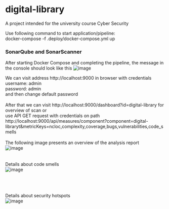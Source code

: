 # digital-library
A project intended for the university course Cyber Security

Use following command to start application/pipeline: <br>
docker-compose -f .deploy/docker-compose.yml up


### SonarQube and SonarScanner
After starting Docker Compose and completing the pipeline, the message in the console should look like this
![image](https://github.com/user-attachments/assets/21606ffe-fd5b-464f-804c-f8053af9e306)

We can visit address http://localhost:9000 in browser with credentials <br>
username: admin <br>
password: admin <br>
and then change default password <br> <br>
After that we can visit http://localhost:9000/dashboard?id=digital-library for overview of scan or <br>
use API GET request with credentials on path http://localhost:9000/api/measures/component?component=digital-libraryt&metricKeys=ncloc,complexity,coverage,bugs,vulnerabilities,code_smells
<br><br>
The following image presents an overview of the analysis report <br>
![image](https://github.com/user-attachments/assets/fec193d6-3036-48f3-8f50-d80d36a09e41)
<br><br><br>
Details about code smells<br>
![image](https://github.com/user-attachments/assets/bfaabb82-ef2f-4c0d-9a77-4be87f9a1310)


<br><br><br>
Details about security hotspots<br>
![image](https://github.com/user-attachments/assets/4c5abbe1-96d9-4afc-9bf5-86e8bb6dbc35)

